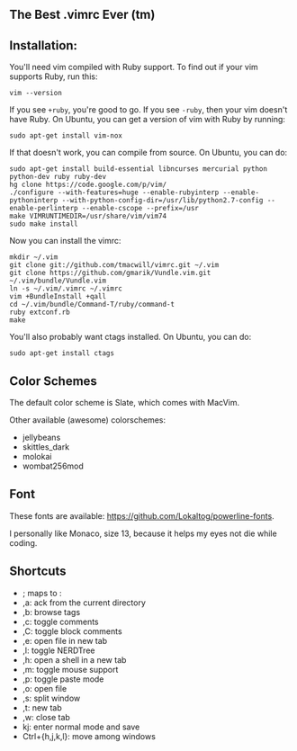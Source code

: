 The Best .vimrc Ever (tm)
---

## Installation:

You'll need vim compiled with Ruby support. To find out if your vim supports Ruby, run this:

    vim --version

If you see `+ruby`, you're good to go. If you see `-ruby`, then your vim doesn't have Ruby. On Ubuntu, you can get a version of vim with Ruby by running:

    sudo apt-get install vim-nox

If that doesn't work, you can compile from source. On Ubuntu, you can do:

    sudo apt-get install build-essential libncurses mercurial python python-dev ruby ruby-dev
    hg clone https://code.google.com/p/vim/
    ./configure --with-features=huge --enable-rubyinterp --enable-pythoninterp --with-python-config-dir=/usr/lib/python2.7-config --enable-perlinterp --enable-cscope --prefix=/usr
    make VIMRUNTIMEDIR=/usr/share/vim/vim74
    sudo make install

Now you can install the vimrc:

    mkdir ~/.vim
    git clone git://github.com/tmacwill/vimrc.git ~/.vim
    git clone https://github.com/gmarik/Vundle.vim.git ~/.vim/bundle/Vundle.vim
    ln -s ~/.vim/.vimrc ~/.vimrc
    vim +BundleInstall +qall
    cd ~/.vim/bundle/Command-T/ruby/command-t
    ruby extconf.rb
    make

You'll also probably want ctags installed. On Ubuntu, you can do:

    sudo apt-get install ctags

## Color Schemes

The default color scheme is Slate, which comes with MacVim.

Other available (awesome) colorschemes:

* jellybeans
* skittles_dark
* molokai
* wombat256mod

## Font

These fonts are available: https://github.com/Lokaltog/powerline-fonts.

I personally like Monaco, size 13, because it helps my eyes not die while coding.

## Shortcuts

* ; maps to :
* ,a: ack from the current directory
* ,b: browse tags
* ,c: toggle comments
* ,C: toggle block comments
* ,e: open file in new tab
* ,l: toggle NERDTree
* ,h: open a shell in a new tab
* ,m: toggle mouse support
* ,p: toggle paste mode
* ,o: open file
* ,s: split window
* ,t: new tab
* ,w: close tab
* kj: enter normal mode and save
* Ctrl+{h,j,k,l}: move among windows
